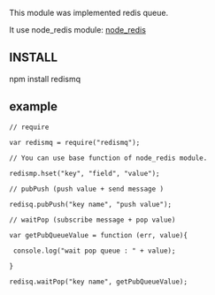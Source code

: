 This module was implemented redis queue.

It use node_redis module:  [node_redis](https://github.com/mranney/node_redis)

## INSTALL

npm install redismq

## example

```
// require 

var redismq = require("redismq");

// You can use base function of node_redis module.

redismp.hset("key", "field", "value");

// pubPush (push value + send message )

redisq.pubPush("key name", "push value");

// waitPop (subscribe message + pop value)

var getPubQueueValue = function (err, value){
 
 console.log("wait pop queue : " + value);	

}

redisq.waitPop("key name", getPubQueueValue);

```
